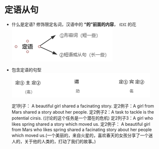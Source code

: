 # 定语从句
* 什么是定语?
  修饰限定名词，汉语中的 **“的”前面的内容**， `红红` 的花
![dingyu](./assets/dingyu.png)

* 包含定语的句型
  ![dingyujuxing](./assets/dingyujuxing.png)

  定1列子： A beautiful girl shared a facinating story.
  定2例子：A girl from Mars shared a story about her people.
  定2例子2：A task to tackle is the potential cirsis. (讨论的这个任务是一个潜在的危机)
  定2列子3：A girl who likes spring shared a story which moved us.
  定2例子： A beautiful girl from Mars who likes spring shared a facinating story about her people which moved us.(一个美丽的，来自火星的，喜欢春天的女孩分享了一个迷人的，关于他的人类的，打动了我们的故事。)
